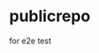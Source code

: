 # publicrepo
for e2e test























































































































































































































































































































































































































































































































































































































































































































































































































































































































































































































































































































































































































































































































































































































































































































































































































































































































































































































































































































































































































































































































































































































































































































































































































































































































































































































































































































































































































































































































































































































































































